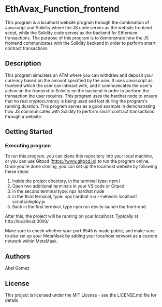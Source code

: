 # EthAvax_Function_frontend

This program is a localhost website program through the combination of Javascript and Solidity where the JS code serves as the website frontend script, while the Solidity code serves as the backend for Ethereum transactions. The purpose of this program is to demonstrate how the JS frontend communicates with the Solidity backend in order to perform smart contract transactions.

## Description

This program simulates an ATM where you can withdraw and deposit your currency based on the amount specified by the user. It uses Javascript as frontend which the user can interact with, and it communicates the user's action on the frontend to Solidity on the backend in order to perform the transaction the user requires. This program uses the hardhat node to ensure that no real cryptocurrency is being used and lost during the program's running duration. This program serves as a good example in demonstrating how JS communicates with Solidity to perform smart contract transactions through a website.

## Getting Started

### Executing program
To run this program, you can clone this repository into your local machine, or you can use Gitpod (https://www.gitpod.io) to run the program online. Once you're done cloning, you can set up the localhost website by following these steps:
1. Inside the project directory, in the terminal type: npm i
2. Open two additional terminals in your VS code or Gitpod
3. In the second terminal type: npx hardhat node
4. In the third terminal, type: npx hardhat run --network localhost scripts/deploy.js
5. Back in the first terminal, type npm run dev to launch the front-end.

After this, the project will be running on your localhost. Typically at http://localhost:3000/

Make sure to check whether your port 8545 is made public, and make sure to also set up your MetaMask by adding your localhost network as a custom network within MetaMask.

## Authors

Abel Gomez  

## License

This project is licensed under the MIT License - see the LICENSE.md file for details
